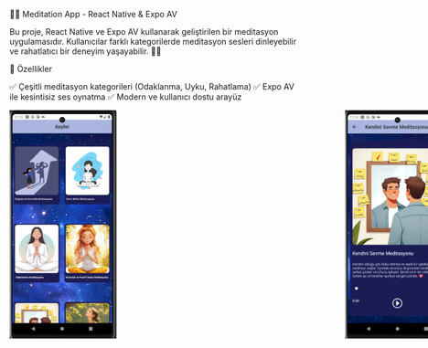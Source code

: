 
🧘‍♀️ Meditation App - React Native & Expo AV


Bu proje, React Native ve Expo AV kullanarak geliştirilen bir meditasyon uygulamasıdır. Kullanıcılar farklı kategorilerde meditasyon sesleri dinleyebilir ve rahatlatıcı bir deneyim yaşayabilir. 🌿✨

🚀 Özellikler


✅ Çeşitli meditasyon kategorileri (Odaklanma, Uyku, Rahatlama)
✅ Expo AV ile kesintisiz ses oynatma
✅ Modern ve kullanıcı dostu arayüz






<div style="display: flex; align-items: center;">
  <img src="assets/images/photo1.png" width="200" height="400" style="margin-right:400px;" />
  <img src="assets/images/photo2.png" width="200" height="400" />
</div>

